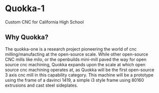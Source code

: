 # Quokka-1
Custom CNC for California High School
## Why Quokka?
The quokka-one is a research project pioneering the world of cnc milling/manufacting at the open-source scale. While other open-source CNC mills like milo, or the openbuilds mini-mill paved the way for open source cnc machining, Quokka expands upon the scale at which open source cnc machining operates at, as Quokka will be the first open-source 3 axis cnc mill in this capability category. This machine will be a prototype using the frame of a davinci 1419, a simple i3 style frame using 80160 extrusions and cast steel sideplates.
